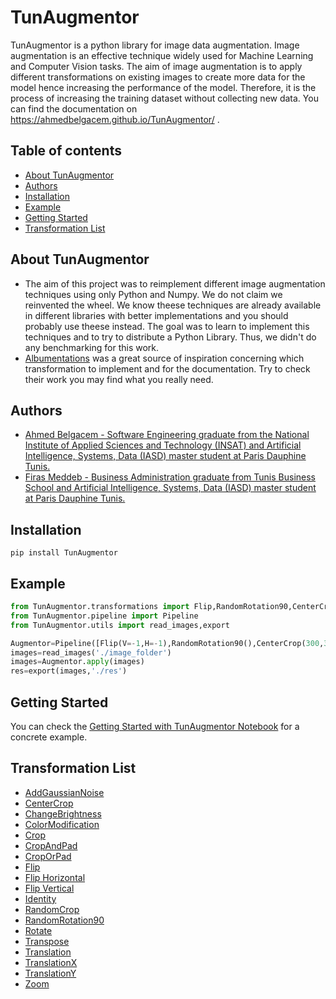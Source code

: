 # TunAugmentor
TunAugmentor is a python library for image data augmentation. Image augmentation is an effective technique widely used for Machine Learning and Computer Vision tasks.
The aim of image augmentation is to apply different transformations on existing images to create more data for the model hence increasing the performance of the model.
Therefore, it is the process of increasing the training dataset without collecting new data. You can find the documentation on https://ahmedbelgacem.github.io/TunAugmentor/ .
## Table of contents
- [About TunAugmentor](#About-TunAugmentor)
- [Authors](#Authors)
- [Installation](#Installation)
- [Example](#Example)
- [Getting Started](#Getting-Started)
- [Transformation List](#Transformation-List)

## About TunAugmentor
- The aim of this project was to reimplement different image augmentation techniques using only Python and Numpy. We do not claim we reinvented the wheel. We know theese techniques are already available in different libraries with better implementations and you should probably use theese instead. The goal was to learn to implement this techniques and to try to distribute a Python Library. Thus, we didn't do any benchmarking for this work.
- [Albumentations](https://github.com/albumentations-team/albumentations) was a great source of inspiration concerning which transformation to implement and for the documentation. Try to check their work you may find what you really need.
## Authors
- [Ahmed Belgacem - Software Engineering graduate from the National Institute of Applied Sciences and Technology (INSAT) and  Artificial Intelligence, Systems, Data (IASD) master student at Paris Dauphine Tunis.](https://www.linkedin.com/in/ahmedbelgacem/)
- [Firas Meddeb - Business Administration graduate from Tunis Business School and Artificial Intelligence, Systems, Data (IASD) master student at Paris Dauphine Tunis. ](https://www.linkedin.com/in/firasmeddeb/)
## Installation
```
pip install TunAugmentor
```
## Example
```python
from TunAugmentor.transformations import Flip,RandomRotation90,CenterCrop
from TunAugmentor.pipeline import Pipeline
from TunAugmentor.utils import read_images,export

Augmentor=Pipeline([Flip(V=-1,H=-1),RandomRotation90(),CenterCrop(300,300)])
images=read_images('./image_folder')
images=Augmentor.apply(images)
res=export(images,'./res')
```
## Getting Started
You can check the [Getting Started with TunAugmentor Notebook](https://github.com/ahmedbelgacem/Getting-Started-TunAugmentor) for a concrete example.
## Transformation List
- [AddGaussianNoise](https://ahmedbelgacem.github.io/TunAugmentor/TunAugmentor.transformations.pixel_transformations.html#TunAugmentor.transformations.pixel_transformations.AddGaussianNoise)
- [CenterCrop](https://ahmedbelgacem.github.io/TunAugmentor/TunAugmentor.transformations.crops.html#TunAugmentor.transformations.crops.CenterCrop)
- [ChangeBrightness](https://ahmedbelgacem.github.io/TunAugmentor/TunAugmentor.transformations.pixel_transformations.html#TunAugmentor.transformations.pixel_transformations.ChangeBrightness)
- [ColorModification](https://ahmedbelgacem.github.io/TunAugmentor/TunAugmentor.transformations.pixel_transformations.html#TunAugmentor.transformations.pixel_transformations.ColorModification)
- [Crop](https://ahmedbelgacem.github.io/TunAugmentor/TunAugmentor.transformations.crops.html#TunAugmentor.transformations.crops.Crop)
- [CropAndPad](https://ahmedbelgacem.github.io/TunAugmentor/TunAugmentor.transformations.crops.html#TunAugmentor.transformations.crops.CropAndPad)
- [CropOrPad](https://ahmedbelgacem.github.io/TunAugmentor/TunAugmentor.transformations.crops.html#TunAugmentor.transformations.crops.CropOrPad)
- [Flip](https://ahmedbelgacem.github.io/TunAugmentor/TunAugmentor.transformations.flips.html#TunAugmentor.transformations.flips.Flip)
- [Flip Horizontal](https://ahmedbelgacem.github.io/TunAugmentor/TunAugmentor.transformations.flips.html#TunAugmentor.transformations.flips.FlipHorizontal)
- [Flip Vertical](https://ahmedbelgacem.github.io/TunAugmentor/TunAugmentor.transformations.flips.html#TunAugmentor.transformations.flips.FlipVertical)
- [Identity](https://ahmedbelgacem.github.io/TunAugmentor/TunAugmentor.transformations.rotations.html#TunAugmentor.transformations.rotations.Identity)
- [RandomCrop](https://ahmedbelgacem.github.io/TunAugmentor/TunAugmentor.transformations.crops.html#TunAugmentor.transformations.crops.RandomCrop)
- [RandomRotation90](https://ahmedbelgacem.github.io/TunAugmentor/TunAugmentor.transformations.rotations.html#TunAugmentor.transformations.rotations.RandomRotation90)
- [Rotate](https://ahmedbelgacem.github.io/TunAugmentor/TunAugmentor.transformations.rotations.html#TunAugmentor.transformations.rotations.Rotation)
- [Transpose](https://ahmedbelgacem.github.io/TunAugmentor/TunAugmentor.transformations.rotations.html#TunAugmentor.transformations.rotations.Transpose)
- [Translation](https://ahmedbelgacem.github.io/TunAugmentor/TunAugmentor.transformations.translations.html#TunAugmentor.transformations.translations.Translation)
- [TranslationX](https://ahmedbelgacem.github.io/TunAugmentor/TunAugmentor.transformations.translations.html#TunAugmentor.transformations.translations.TranslationX)
- [TranslationY](https://ahmedbelgacem.github.io/TunAugmentor/TunAugmentor.transformations.translations.html#TunAugmentor.transformations.translations.TranslationY)
- [Zoom](https://ahmedbelgacem.github.io/TunAugmentor/TunAugmentor.transformations.zoom.html#TunAugmentor.transformations.zoom.CenterZoom)
